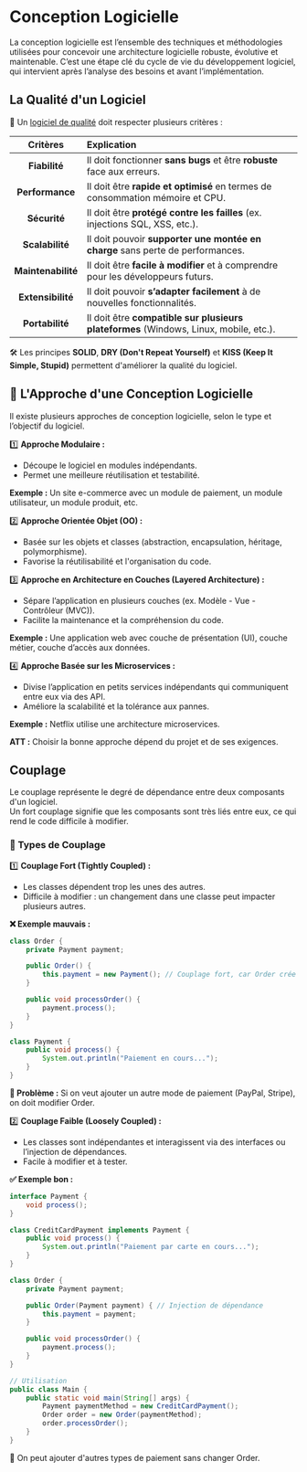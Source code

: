 # Conception Logicielle

La conception logicielle est l’ensemble des techniques et méthodologies utilisées pour concevoir une architecture logicielle robuste, évolutive et maintenable. C’est une étape clé du cycle de vie du développement logiciel, qui intervient après l’analyse des besoins et avant l’implémentation.

## La Qualité d'un Logiciel

🎯 Un <u>logiciel de qualité</u> doit respecter plusieurs critères :

|      Critères      | Explication                                                                           |
|:------------------:|:--------------------------------------------------------------------------------------|
|   **Fiabilité**    | Il doit fonctionner **sans bugs** et être **robuste** face aux erreurs.               |
|  **Performance**   | Il doit être **rapide et optimisé** en termes de consommation mémoire et CPU.         |
|    **Sécurité**    | Il doit être **protégé contre les failles** (ex. injections SQL, XSS, etc.).          |
|  **Scalabilité**   | Il doit pouvoir **supporter une montée en charge** sans perte de performances.        |
| **Maintenabilité** | Il doit être **facile à modifier** et à comprendre pour les développeurs futurs.      |
| **Extensibilité**  | Il doit pouvoir **s’adapter facilement** à de nouvelles fonctionnalités.              |
|  **Portabilité**   | Il doit être **compatible sur plusieurs plateformes** (Windows, Linux, mobile, etc.). |

🛠️ Les principes **SOLID**, **DRY (Don't Repeat Yourself)** et **KISS (Keep It Simple, Stupid)** permettent d'améliorer la qualité du logiciel.

## 🚀 L'Approche d'une Conception Logicielle

Il existe plusieurs approches de conception logicielle, selon le type et l’objectif du logiciel.

1️⃣ **Approche Modulaire :**
- Découpe le logiciel en modules indépendants.
- Permet une meilleure réutilisation et testabilité.

**Exemple :** Un site e-commerce avec un module de paiement, un module utilisateur, un module produit, etc.

2️⃣ **Approche Orientée Objet (OO) :**
- Basée sur les objets et classes (abstraction, encapsulation, héritage, polymorphisme).
- Favorise la réutilisabilité et l'organisation du code.

3️⃣ **Approche en Architecture en Couches (Layered Architecture) :**
- Sépare l’application en plusieurs couches (ex. Modèle - Vue - Contrôleur (MVC)).
- Facilite la maintenance et la compréhension du code.

**Exemple :** Une application web avec couche de présentation (UI), couche métier, couche d’accès aux données.

4️⃣ **Approche Basée sur les Microservices :**
- Divise l’application en petits services indépendants qui communiquent entre eux via des API.
- Améliore la scalabilité et la tolérance aux pannes.

**Exemple :** Netflix utilise une architecture microservices.

**ATT :** Choisir la bonne approche dépend du projet et de ses exigences.

## Couplage

Le couplage représente le degré de dépendance entre deux composants d'un logiciel.
<br>Un fort couplage signifie que les composants sont très liés entre eux, ce qui rend le code difficile à modifier.

### 🎯 Types de Couplage

1️⃣ **Couplage Fort (Tightly Coupled) :**
- Les classes dépendent trop les unes des autres.
- Difficile à modifier : un changement dans une classe peut impacter plusieurs autres.

**❌ Exemple mauvais :**
```java
class Order {
    private Payment payment;

    public Order() {
        this.payment = new Payment(); // Couplage fort, car Order crée l'instance de Payment
    }

    public void processOrder() {
        payment.process();
    }
}

class Payment {
    public void process() {
        System.out.println("Paiement en cours...");
    }
}

```
**📌 Problème :** Si on veut ajouter un autre mode de paiement (PayPal, Stripe), on doit modifier Order.

2️⃣ **Couplage Faible (Loosely Coupled) :**
- Les classes sont indépendantes et interagissent via des interfaces ou l’injection de dépendances.
- Facile à modifier et à tester.

**✅ Exemple bon :**
```java
interface Payment {
    void process();
}

class CreditCardPayment implements Payment {
    public void process() {
        System.out.println("Paiement par carte en cours...");
    }
}

class Order {
    private Payment payment;

    public Order(Payment payment) { // Injection de dépendance
        this.payment = payment;
    }

    public void processOrder() {
        payment.process();
    }
}

// Utilisation
public class Main {
    public static void main(String[] args) {
        Payment paymentMethod = new CreditCardPayment();
        Order order = new Order(paymentMethod);
        order.processOrder();
    }
}

```
📌 On peut ajouter d'autres types de paiement sans changer Order.
